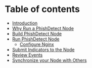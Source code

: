 # Table of contents

* [Introduction](README.md)
* [Why Run a PhishDetect Node](why.md)
* [Build PhishDetect Node](build.md)
* [Run PhishDetect Node](run.md)
  * [Configure Nginx](configure/nginx.md)
* [Submit Indicators to the Node]()
* [Review Events]()
* [Synchronize your Node with Others]()
